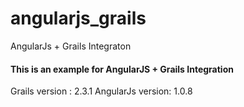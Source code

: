 angularjs_grails
================

AngularJs + Grails Integraton


<h4>This is an example for AngularJS + Grails Integration </h4>


Grails version   : 2.3.1
AngularJs version: 1.0.8
